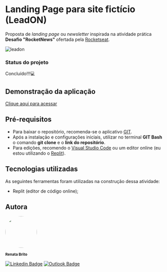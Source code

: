 # Landing Page para site fictício (LeadON)

Proposta de *landing page* ou *newsletter* inspirada na atividade prática **Desafio "RocketNews"** ofertada pela [Rocketseat](https://app.rocketseat.com.br/?).

![leadon](https://user-images.githubusercontent.com/93830634/179872050-59d28cbf-0c22-4a3b-9329-097f98042443.png)

### Status do projeto
Concluído!!!:computer:

## Demonstração da aplicação
[Clique aqui para acessar](https://renatabc.github.io/newsletter-or-leads/)

## Pré-requisitos
- Para baixar o repositório, recomenda-se o aplicativo [GIT](https://git-scm.com/downloads).
- Após a instalação e configurações iniciais, utilizar no terminal **GIT Bash** o comando **git clone** e o **link do repositório**.
- Para edições, recomendo o [Visual Studio Code](https://code.visualstudio.com/) ou um editor online (eu estou utilizando o [Replit](https://replit.com/)).

## Tecnologias utilizadas
As seguintes ferramentas foram utilizadas na construção dessa atividade:
- Replit (editor de código online);

## Autora
<img style="border-radius: 50%;" src="https://avatars.githubusercontent.com/u/93830634?s=400&u=6adaba5d61e8bc151b25462fb36582bb32a7e146&v=4" width="100px;" height="100px;" alt=""/>

<sub><b>Renata Brito</b></sub>

[![Linkedin Badge](https://img.shields.io/badge/-Renata-blue?style=flat-square&logo=Linkedin&logoColor=white&link=https://www.linkedin.com/in/renata-brito-601b83222/)](https://www.linkedin.com/in/renata-brito-601b83222/)
[![Outlook Badge](https://img.shields.io/badge/-renatabc12@outlook.com-c14438?style=flat-square&logo=Outlook&logoColor=white&link=mailto:renatabc12@outlook.com)](mailto:renatabc12@outlook.com)
